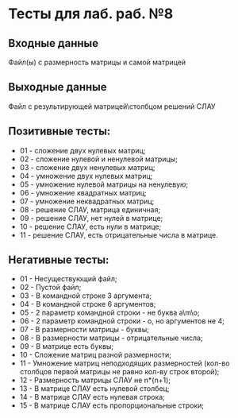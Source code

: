﻿# Тесты для лаб. раб. №8

## Входные данные
Файл(ы) с размерность матрицы и самой матрицей

## Выходные данные
Файл с результирующей матрицей\столбцом решений СЛАУ

## Позитивные тесты:
- 01 - сложение двух нулевых матриц;
- 02 - сложение нулевой и ненулевой матрицы;
- 03 - сложение двух ненулевых матриц;
- 04 - умножение двух нулевых матриц;
- 05 - умножение нулевой матрицы на ненулевую;
- 06 - умножение квадратных матриц;
- 07 - умножение неквадратных матриц;
- 08 - решение СЛАУ, матрица единичная;
- 09 - решение СЛАУ, нет нулей в матрице;
- 10 - решение СЛАУ, есть нули в матрице;
- 11 - решение СЛАУ, есть отрицательные числа в матрице.

## Негативные тесты:
- 01 - Несуществующий файл;
- 02 - Пустой файл;
- 03 - В командной строке 3 аргумента;
- 04 - В командной строке 6 аргументов;
- 05 - 2 параметр командной строки - не буква a\m\o;
- 06 - 2 параметр командной строки - o, но аргументов не 4;
- 07 - В размерности матрицы - буквы;
- 08 - В размерности матрицы - отрицательные числа;
- 09 - В матрице есть буквы;
- 10 - Сложение матриц разной размерности;
- 11 - Умножение матриц неподходящих размерностей (кол-во столбцов первой матрицы не равно кол-ву строк второй);
- 12 - Размерность матрицы СЛАУ не n*(n+1);
- 13 - В матрице СЛАУ есть нулевой столбец;
- 14 - В матрице СЛАУ есть нулевая строка;
- 15 - В матрице СЛАУ есть пропорциональные строки;
